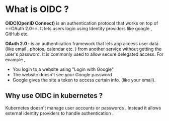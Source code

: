 
# What is OIDC ?


**OIDC(OpenID Connect)** is an authentication protocol that works on top of ==OAuth 2.0==. It lets users login using Identity providers like google , GitHub etc. 

**OAuth 2.0 :** is an authentication framework that lets app access user data (like email , photos, calendar etc. ) from another service without getting the user's password. 
It is commonly used to allow secure delegated access. For example , 

* You login to a website using "Login with Google"
* The website doesn't see your Google password
* Google gives the site a token to access certain info. (like your email). 


## Why use OIDC in kubernetes ?

Kubernetes doesn't manage user accounts or passwords . Instead it allows external identity providers to handle authentication . 